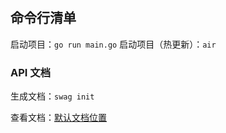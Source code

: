 # 

## 命令行清单

启动项目：`go run main.go`
启动项目（热更新）：`air`

### API 文档

生成文档：`swag init`

查看文档：[默认文档位置](http://127.0.0.1:22042/swagger/index.html)
